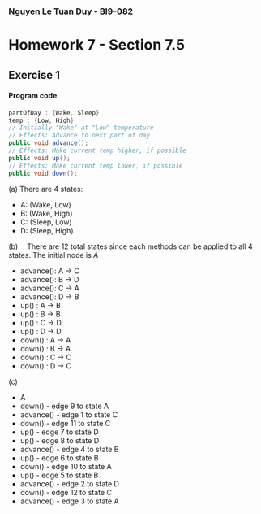 ### Nguyen Le Tuan Duy - BI9-082

# Homework 7 - Section 7.5
## Exercise 1

#### Program code
```java
partOfDay : {Wake, Sleep}
temp : {Low, High}
// Initially "Wake" at "Low" temperature
// Effects: Advance to next part of day
public void advance();
// Effects: Make current temp higher, if possible
public void up();
// Effects: Make current temp lower, if possible
public void down();
```

(a)
There are 4 states:
- A: (Wake, Low)  
- B: (Wake, High)  
- C: (Sleep, Low)  
- D: (Sleep, High)

(b) 
There are 12 total states since each methods can be applied to all 4 states. The initial node is *A*
- advance(): A -> C
- advance(): B -> D
- advance(): C -> A
- advance(): D -> B
- up() : A -> B
- up() : B -> B
- up() : C -> D
- up() : D -> D
- down() : A -> A
- down() : B -> A
- down() : C -> C
- down() : D -> C

(c)
- A
- down() - edge 9 to state A
- advance() - edge 1 to state C
- down() - edge 11 to state C
- up() - edge 7 to state D
- up() - edge 8 to state D
- advance() - edge 4 to state B
- up() - edge 6 to state B
- down() - edge 10 to state A
- up() - edge 5 to state B
- advance() - edge 2 to state D
- down() - edge 12 to state C
- advance() - edge 3 to state A